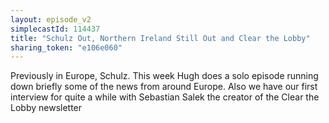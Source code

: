 ```yaml
---
layout: episode_v2
simplecastId: 114437
title: "Schulz Out, Northern Ireland Still Out and Clear the Lobby"
sharing_token: "e106e060"
---
```


Previously in Europe, Schulz. This week Hugh does a solo episode running down briefly some of the news from around Europe. Also we have our first interview for quite a while with Sebastian Salek the creator of the Clear the Lobby newsletter
